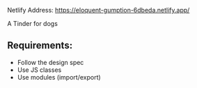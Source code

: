 Netlify Address: https://eloquent-gumption-6dbeda.netlify.app/

A Tinder for dogs

## Requirements: 

- Follow the design spec
- Use JS classes
- Use modules (import/export)